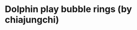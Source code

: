 <!--
id: 24759068134
link: http://tumblr.atmos.org/post/24759068134/dolphin-play-bubble-rings-by-chiajungchi
slug: dolphin-play-bubble-rings-by-chiajungchi
date: Sat Jun 09 2012 11:35:39 GMT-0700 (PDT)
publish: 2012-06-09
tags: 
title: Dolphin play bubble rings (by chiajungchi)
-->


Dolphin play bubble rings (by chiajungchi)
==========================================



